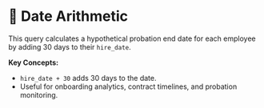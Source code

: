# 📅 Date Arithmetic

This query calculates a hypothetical probation end date for each employee by adding 30 days to their `hire_date`.

**Key Concepts:**
- `hire_date + 30` adds 30 days to the date.
- Useful for onboarding analytics, contract timelines, and probation monitoring.
